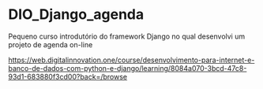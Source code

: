 # DIO_Django_agenda

Pequeno curso introdutório do framework Django no qual desenvolvi um projeto de agenda on-line

https://web.digitalinnovation.one/course/desenvolvimento-para-internet-e-banco-de-dados-com-python-e-django/learning/8084a070-3bcd-47c8-93d1-683880f3cd00?back=/browse

